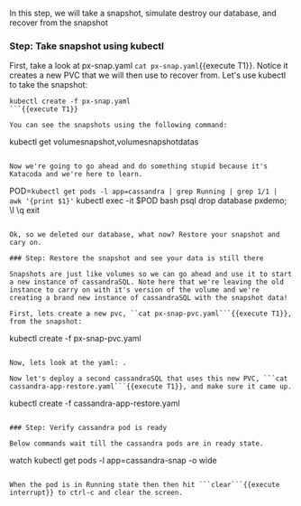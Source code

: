 In this step, we will take a snapshot, simulate destroy our database, and recover from the snapshot

### Step: Take snapshot using kubectl

First, take a look at px-snap.yaml ```cat px-snap.yaml```{{execute T1}}. Notice it creates a new PVC that we will then use to recover from. Let's use kubectl to take the snapshot:

```
kubectl create -f px-snap.yaml
```{{execute T1}}

You can see the snapshots using the following command:
```
kubectl get volumesnapshot,volumesnapshotdatas
```{{execute T1}}

Now we're going to go ahead and do something stupid because it's Katacoda and we're here to learn.

```
POD=`kubectl get pods -l app=cassandra | grep Running | grep 1/1 | awk '{print $1}'`
kubectl exec -it $POD bash
psql
drop database pxdemo;
\l
\q
exit
```{{execute T1}}

Ok, so we deleted our database, what now? Restore your snapshot and cary on.

### Step: Restore the snapshot and see your data is still there

Snapshots are just like volumes so we can go ahead and use it to start a new instance of cassandraSQL. Note here that we're leaving the old instance to carry on with it's version of the volume and we're creating a brand new instance of cassandraSQL with the snapshot data!

First, lets create a new pvc, ``cat px-snap-pvc.yaml```{{execute T1}},  from the snapshot:
```
kubectl create -f px-snap-pvc.yaml
```{{execute T1}}

Now, lets look at the yaml: .

Now let's deploy a second cassandraSQL that uses this new PVC, ```cat cassandra-app-restore.yaml```{{execute T1}}, and make sure it came up.
```
kubectl create -f cassandra-app-restore.yaml
```{{execute T1}}

### Step: Verify cassandra pod is ready

Below commands wait till the cassandra pods are in ready state.
```
watch kubectl get pods -l app=cassandra-snap -o wide
```{{execute T1}}

When the pod is in Running state then then hit ```clear```{{execute interrupt}} to ctrl-c and clear the screen.
